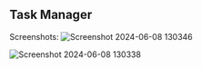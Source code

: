## Task Manager

Screenshots:
![Screenshot 2024-06-08 130346](https://github.com/UmairFaheem042/task-manager/assets/103030494/73639082-5720-41ca-8891-22ea132c3db2)

![Screenshot 2024-06-08 130338](https://github.com/UmairFaheem042/task-manager/assets/103030494/f17b48bf-6bf5-4c06-a64a-98eb3e522bbd)
